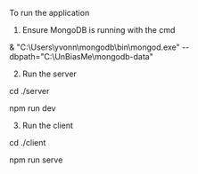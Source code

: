To run the application

1. Ensure MongoDB is running with the cmd

& "C:\Users\yvonn\mongodb\bin\mongod.exe" --dbpath="C:\UnBiasMe\mongodb-data"

2. Run the server

cd ./server 

npm run dev

3. Run the client 

cd ./client

npm run serve
